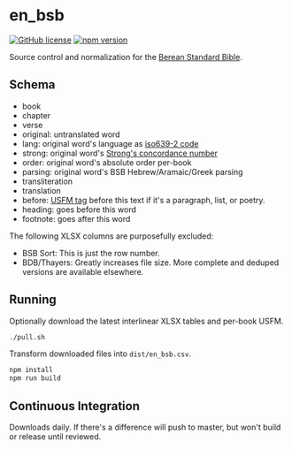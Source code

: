 # en_bsb
[![GitHub license](https://img.shields.io/github/license/openbible-io/en_bsb?style=for-the-badge)](./LICENSE)
[![npm version](https://img.shields.io/npm/v/@openbible/en_bsb.svg?style=for-the-badge)](https://www.npmjs.com/package/@openbible/en_bsb)

Source control and normalization for the [Berean Standard Bible](https://bereanbible.com/).

## Schema
- book
- chapter
- verse
- original: untranslated word
- lang: original word's language as [iso639-2 code](https://www.loc.gov/standards/iso639-2/php/code_list.php)
- strong: original word's [Strong's concordance number](https://strongsconcordance.org/)
- order: original word's absolute order per-book
- parsing: original word's BSB Hebrew/Aramaic/Greek parsing
- transliteration
- translation
- before: [USFM tag](https://ubsicap.github.io/usfm/index.html) before this text if it's a paragraph, list, or poetry.
- heading: goes before this word
- footnote: goes after this word

The following XLSX columns are purposefully excluded:
- BSB Sort: This is just the row number.
- BDB/Thayers: Greatly increases file size. More complete and deduped versions are available elsewhere.

## Running
Optionally download the latest interlinear XLSX tables and per-book USFM.
```sh
./pull.sh
```

Transform downloaded files into  `dist/en_bsb.csv`.
```sh
npm install
npm run build
```

## Continuous Integration
Downloads daily. If there's a difference will push to master, but won't build or release until
reviewed.
